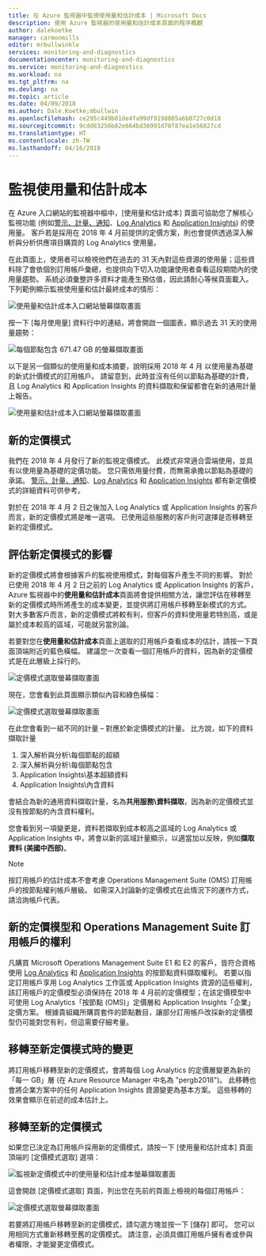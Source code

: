 ```yaml
---
title: 在 Azure 監視器中監視使用量和估計成本 | Microsoft Docs
description: 使用 Azure 監視器的使用量和估計成本頁面的程序概觀
author: dalekoetke
manager: carmonmills
editor: mrbullwinkle
services: monitoring-and-diagnostics
documentationcenter: monitoring-and-diagnostics
ms.service: monitoring-and-diagnostics
ms.workload: na
ms.tgt_pltfrm: na
ms.devlang: na
ms.topic: article
ms.date: 04/09/2018
ms.author: Dale.Koetke;mbullwin
ms.openlocfilehash: ce295c449b01de4fa99df9198805a6b0727c0d18
ms.sourcegitcommit: 9cdd83256b82e664bd36991d78f87ea1e56827cd
ms.translationtype: HT
ms.contentlocale: zh-TW
ms.lasthandoff: 04/16/2018
---
```

# <a name="monitoring-usage-and-estimated-costs"></a>監視使用量和估計成本

在 Azure 入口網站的監視器中樞中，[使用量和估計成本] 頁面可協助您了解核心監視功能 (例如[警示、計量、通知](https://azure.microsoft.com/pricing/details/monitor/)、[Log Analytics](https://azure.microsoft.com/pricing/details/log-analytics/) 和 [Application Insights](https://azure.microsoft.com/pricing/details/application-insights/)) 的使用量。 客戶若是採用在 2018 年 4 月前提供的定價方案，則也會提供透過深入解析與分析供應項目購買的 Log Analytics 使用量。

在此頁面上，使用者可以檢視他們在過去的 31 天內對這些資源的使用量；這些資料除了會依個別訂用帳戶彙總，也提供向下切入功能讓使用者查看這段期間內的使用量趨勢。 系統必須彙整許多資料才能產生預估值，因此請耐心等候頁面載入。
下列範例顯示監視使用量和估計最終成本的情形：

![使用量和估計成本入口網站螢幕擷取畫面](./media/monitoring-usage-and-estimated-costs/001.png)

按一下 [每月使用量] 資料行中的連結，將會開啟一個圖表，顯示過去 31 天的使用量趨勢：

![每個節點包含 671.47 GB 的螢幕擷取畫面](./media/monitoring-usage-and-estimated-costs/002.png)

以下是另一個類似的使用量和成本摘要，說明採用 2018 年 4 月 以使用量為基礎的新式計價模式的訂用帳戶。 請留意到，此時並沒有任何以節點為基礎的計費，且 Log Analytics 和 Application Insights 的資料擷取和保留都會在新的通用計量上報告。

![使用量和估計成本入口網站螢幕擷取畫面](./media/monitoring-usage-and-estimated-costs/003.png)

## <a name="new-pricing-model"></a>新的定價模式

我們在 2018 年 4 月發行了新的監視定價模式。  此模式非常適合雲端使用，並具有以使用量為基礎的定價功能。 您只需依用量付費，而無需承擔以節點為基礎的承諾。 [警示、計量、通知](https://azure.microsoft.com/pricing/details/monitor/)、[Log Analytics](https://azure.microsoft.com/pricing/details/log-analytics/) 和 [Application Insights](https://azure.microsoft.com/pricing/details/application-insights/) 都有新定價模式的詳細資料可供參考。

對於在 2018 年 4 月 2 日之後加入 Log Analytics 或 Application Insights 的客戶而言，新的定價模式將是唯一選項。 已使用這些服務的客戶則可選擇是否移轉至新的定價模式。

## <a name="assessing-the-impact-of-the-new-pricing-model"></a>評估新定價模式的影響

新的定價模式將會根據客戶的監視使用模式，對每個客戶產生不同的影響。 對於已使用 2018 年 4 月 2 日之前的 Log Analytics 或 Application Insights 的客戶，Azure 監視器中的**使用量和估計成本**頁面將會提供相關方法，讓您評估在移轉至新的定價模式時所將產生的成本變更，並提供將訂用帳戶移轉至新模式的方式。 對大多數客戶而言，新的定價模式將較有利，但客戶的資料使用量若特別高，或是屬於成本較高的區域，可能就另當別論。

若要對您在**使用量和估計成本**頁面上選取的訂用帳戶查看成本的估計，請按一下頁面頂端附近的藍色橫幅。 建議您一次查看一個訂用帳戶的資料，因為新的定價模式是在此層級上採行的。

![定價模式選取螢幕擷取畫面](./media/monitoring-usage-and-estimated-costs/004.png)

現在，您會看到此頁面顯示類似內容和綠色橫幅：

![定價模式選取螢幕擷取畫面](./media/monitoring-usage-and-estimated-costs/005.png)

在此您會看到一組不同的計量 – 對應於新定價模式的計量。 比方說，如下的資料擷取計量

1. 深入解析與分析\每個節點的超額
2. 深入解析與分析\每個節點包含
3. Application Insights\基本超額資料
4. Application Insights\內含資料

會結合為新的通用資料擷取計量，名為**共用服務\資料擷取**，因為新的定價模式並沒有按節點的內含資料權利。

您會看到另一項變更是，資料若擷取到成本較高之區域的 Log Analytics 或 Application Insights 中，將會以新的區域計量顯示，以適當加以反映，例如**擷取資料 (美國中西部)**。

> [!NOTE]
> 按訂用帳戶的估計成本不會考慮 Operations Management Suite (OMS) 訂用帳戶的按節點權利帳戶層級。 如需深入討論新的定價模式在此情況下的運作方式，請洽詢帳戶代表。

## <a name="new-pricing-model-and-operations-management-suite-subscription-entitlements"></a>新的定價模型和 Operations Management Suite 訂用帳戶的權利

凡購買 Microsoft Operations Management Suite E1 和 E2 的客戶，皆符合資格使用 [Log Analytics](https://www.microsoft.com/en-us/cloud-platform/operations-management-suite) 和 [Application Insights](https://docs.microsoft.com/en-us/azure/application-insights/app-insights-pricing#the-price-plans) 的按節點資料擷取權利。 若要以指定訂用帳戶享用 Log Analytics 工作區或 Application Insights 資源的這些權利，該訂用帳戶的定價模型必須保持在 2018 年 4 月前的定價模型；在該定價模型中可使用 Log Analytics「按節點 (OMS)」定價層和 Application Insights「企業」定價方案。 根據貴組織所購買套件的節點數目，讓部分訂用帳戶改採新的定價模型仍可能對您有利，但這需要仔細考量。 

## <a name="changes-when-moving-to-the-new-pricing-model"></a>移轉至新定價模式時的變更

將訂用帳戶移轉至新的定價模式，會將每個 Log Analytics 的定價層變更為新的「每一 GB」層 (在 Azure Resource Manager 中名為 "pergb2018")。 此移轉也會將企業方案中的任何 Application Insights 資源變更為基本方案。 這些移轉的效果會顯示在前述的成本估計上。 

## <a name="moving-to-the-new-pricing-model"></a>移轉至新的定價模式

如果您已決定為訂用帳戶採用新的定價模式，請按一下 [使用量和估計成本] 頁面頂端的 [定價模式選取] 選項：

![監視新定價模式中的使用量和估計成本螢幕擷取畫面](./media/monitoring-usage-and-estimated-costs/006.png)

這會開啟 [定價模式選取] 頁面，列出您在先前的頁面上檢視的每個訂用帳戶：

![定價模式選取螢幕擷取畫面](./media/monitoring-usage-and-estimated-costs/007.png)

若要將訂用帳戶移轉至新的定價模式，請勾選方塊並按一下 [儲存] 即可。  您可以用相同方式重新移轉至舊的定價模式。 請注意，必須具備訂用帳戶擁有者或參與者權限，才能變更定價模式。
